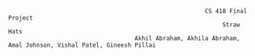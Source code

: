                                                             CS 418 Final Project
                                                                 Straw Hats
                                        Akhil Abraham, Akhila Abraham, Amal Johnson, Vishal Patel, Gineesh Pillai
                                                                    
